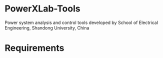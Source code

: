 # PowerXLab-Tools
Power system analysis and control tools developed by School of Electrical Engineering, Shandong University, China
# Requirements